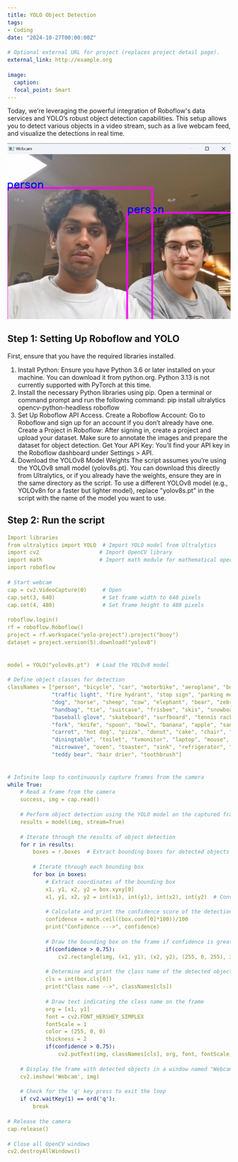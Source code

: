 ```yaml
---
title: YOLO Object Detection
tags:
- Coding
date: "2024-10-27T00:00:00Z"

# Optional external URL for project (replaces project detail page).
external_link: http://example.org

image:
  caption: 
  focal_point: Smart
---
```



Today, we’re leveraging the powerful integration of Roboflow's data services and YOLO’s robust object detection capabilities. This setup allows you to detect various objects in a video stream, such as a live webcam feed, and visualize the detections in real time.

![Aarya & Varun](/images/racist.png)


## Step 1: Setting Up Roboflow and YOLO
First, ensure that you have the required libraries installed. 

1. Install Python: Ensure you have Python 3.6 or later installed on your machine. You can download it from python.org. Python 3.13 is not currently supported with PyTorch at this time.
2. Install the necessary Python libraries using pip. Open a terminal or command prompt and run the following command: pip install ultralytics opencv-python-headless roboflow
3. Set Up Roboflow API Access. 
Create a Roboflow Account: Go to Roboflow and sign up for an account if you don’t already have one.
Create a Project in Roboflow: After signing in, create a project and upload your dataset. Make sure to annotate the images and prepare the dataset for object detection.
Get Your API Key: You’ll find your API key in the Roboflow dashboard under Settings > API.
4. Download the YOLOv8 Model Weights 
The script assumes you’re using the YOLOv8 small model (yolov8s.pt). You can download this directly from Ultralytics, or if you already have the weights, ensure they are in the same directory as the script.
To use a different YOLOv8 model (e.g., YOLOv8n for a faster but lighter model), replace "yolov8s.pt" in the script with the name of the model you want to use.

## Step 2: Run the script

```yaml
Import libraries
from ultralytics import YOLO  # Import YOLO model from Ultralytics
import cv2                   # Import OpenCV library
import math                  # Import math module for mathematical operations
import roboflow

# Start webcam
cap = cv2.VideoCapture(0)     # Open 
cap.set(3, 640)               # Set frame width to 640 pixels
cap.set(4, 480)               # Set frame height to 480 pixels

roboflow.login()
rf = roboflow.Roboflow()
project = rf.workspace("yolo-project").project("buoy")
dataset = project.version(5).download("yolov8")


model = YOLO("yolov8s.pt")  # Load the YOLOv8 model

# Define object classes for detection
classNames = ["person", "bicycle", "car", "motorbike", "aeroplane", "bus", "train", "truck", "boat",
              "traffic light", "fire hydrant", "stop sign", "parking meter", "bench", "bird", "cat",
              "dog", "horse", "sheep", "cow", "elephant", "bear", "zebra", "giraffe", "backpack", "umbrella",
              "handbag", "tie", "suitcase", "frisbee", "skis", "snowboard", "sports ball", "kite", "baseball bat",
              "baseball glove", "skateboard", "surfboard", "tennis racket", "bottle", "wine glass", "cup",
              "fork", "knife", "spoon", "bowl", "banana", "apple", "sandwich", "orange", "broccoli",
              "carrot", "hot dog", "pizza", "donut", "cake", "chair", "sofa", "pottedplant", "bed",
              "diningtable", "toilet", "tvmonitor", "laptop", "mouse", "remote", "keyboard", "cell phone",
              "microwave", "oven", "toaster", "sink", "refrigerator", "book", "clock", "vase", "scissors",
              "teddy bear", "hair drier", "toothbrush"]


# Infinite loop to continuously capture frames from the camera
while True:
    # Read a frame from the camera
    success, img = cap.read()

    # Perform object detection using the YOLO model on the captured frame
    results = model(img, stream=True)

    # Iterate through the results of object detection
    for r in results:
        boxes = r.boxes  # Extract bounding boxes for detected objects

        # Iterate through each bounding box
        for box in boxes:
            # Extract coordinates of the bounding box
            x1, y1, x2, y2 = box.xyxy[0]
            x1, y1, x2, y2 = int(x1), int(y1), int(x2), int(y2)  # Convert to integer values

            # Calculate and print the confidence score of the detection
            confidence = math.ceil((box.conf[0]*100))/100
            print("Confidence --->", confidence)

            # Draw the bounding box on the frame if confidence is greater than 0.75
            if(confidence > 0.75):
                cv2.rectangle(img, (x1, y1), (x2, y2), (255, 0, 255), 3)

            # Determine and print the class name of the detected object
            cls = int(box.cls[0])
            print("Class name -->", classNames[cls])

            # Draw text indicating the class name on the frame
            org = [x1, y1]
            font = cv2.FONT_HERSHEY_SIMPLEX
            fontScale = 1
            color = (255, 0, 0)
            thickness = 2
            if(confidence > 0.75):
                cv2.putText(img, classNames[cls], org, font, fontScale, color, thickness)

    # Display the frame with detected objects in a window named "Webcam"
    cv2.imshow('Webcam', img)

    # Check for the 'q' key press to exit the loop
    if cv2.waitKey(1) == ord('q'):
        break

# Release the camera
cap.release()

# Close all OpenCV windows
cv2.destroyAllWindows()
```


